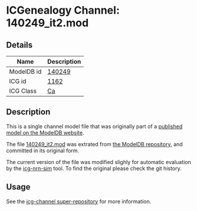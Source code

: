 # ICGenealogy Channel: 140249\_it2.mod

## Details

Name | Description
---- | -----------
ModelDB id | [140249](http://senselab.med.yale.edu/ModelDB/ShowModel.cshtml?model=140249)
ICG id | [1162](http://icg.neurotheory.ox.ac.uk/channels/3/1162)
ICG Class | [Ca](http://icg.neurotheory.ox.ac.uk/channels/3)

## Description

This is a single channel model file that was originally part of a [published model on the ModelDB website](http://senselab.med.yale.edu/ModelDB/ShowModel.cshtml?model=140249).


The file [140249\_it2.mod](140249_it2.mod) was extrated from [the ModelDB repository](http://senselab.med.yale.edu/ModelDB/ShowModel.cshtml?model=140249), and committed in its original form.

The current version of the file was modified slighly for automatic evaluation by the [icg-nrn-sim](https://github.com/icgenealogy/icg-nrn-sim) tool. To find the original please check the git history.


## Usage

See the [icg-channel super-repository](https://github.com/icgenealogy/icg-channels) for more information.